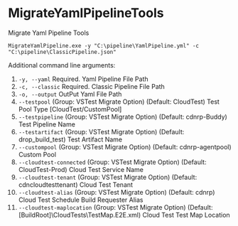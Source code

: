 # MigrateYamlPipelineTools
Migrate Yaml Pipeline Tools

```shell
MigrateYamlPipeline.exe -y "C:\pipeline\YamlPipeline.yml" -c "C:\pipeline\ClassicPipeline.json"
```

Additional command line arguments:

 1.  `-y, --yaml`                 Required. Yaml Pipeline File Path
 1.  `-c, --classic`              Required. Classic Pipeline File Path
 1.  `-o, --output`               OutPut Yaml File Path
 2.  `--testpool`                 (Group: VSTest Migrate Option) (Default: CloudTest) Test Pool Type [CloudTest/CustomPool]
 3.  `--testpipeline`             (Group: VSTest Migrate Option) (Default: cdnrp-Buddy) Test Pipeline Name
 4.  `--testartifact`             (Group: VSTest Migrate Option) (Default: drop_build_test) Test Artifact Name
 5.  `--custompool`               (Group: VSTest Migrate Option) (Default: cdnrp-agentpool) Custom Pool
 6.  `--cloudtest-connected`      (Group: VSTest Migrate Option) (Default: CloudTest-Prod) Cloud Test Service Name
 8.  `--cloudtest-tenant`         (Group: VSTest Migrate Option) (Default: cdncloudtesttenant) Cloud Test Tenant
 9.  `--cloudtest-alias`          (Group: VSTest Migrate Option) (Default: cdnrp) Cloud Test Schedule Build Requester Alias
 10. `--cloudtest-maplocation`    (Group: VSTest Migrate Option) (Default: [BuildRoot]\CloudTests\TestMap.E2E.xml) Cloud Test Test Map Location
